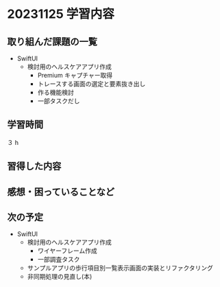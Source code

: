 # 20231125 学習内容

## 取り組んだ課題の一覧

- SwiftUI
  - 検討用のヘルスケアアプリ作成
    - Premium キャプチャー取得
    - トレースする画面の選定と要素抜き出し
    - 作る機能検討
    - 一部タスクだし

## 学習時間

３ h

## 習得した内容

## 感想・困っていることなど


## 次の予定

- SwiftUI
  - 検討用のヘルスケアアプリ作成
    - ワイヤーフレーム作成
    - 一部調査タスク
  - サンプルアプリの歩行項目別一覧表示画面の実装とリファクタリング
  - 非同期処理の見直し(本)
